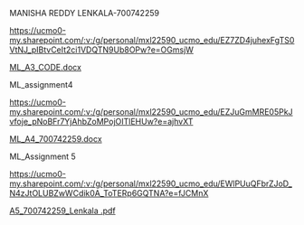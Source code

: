 MANISHA REDDY LENKALA-700742259

https://ucmo0-my.sharepoint.com/:v:/g/personal/mxl22590_ucmo_edu/EZ7ZD4juhexFgTS0VtNJ_pIBtvCeIt2ci1VDQTN9Ub8OPw?e=OGmsjW

[ML_A3_CODE.docx](https://github.com/Manisha3196/ML/files/11130878/ML_A3_CODE.docx)

ML_assignment4

https://ucmo0-my.sharepoint.com/:v:/g/personal/mxl22590_ucmo_edu/EZJuGmMRE05PkJvfoje_pNoBFr7YjAhbZoMPojOITlEHUw?e=ajhvXT


[ML_A4_700742259.docx](https://github.com/Manisha3196/ML/files/11184786/ML_A4_700742259.docx)

ML_Assignment 5

https://ucmo0-my.sharepoint.com/:v:/g/personal/mxl22590_ucmo_edu/EWlPUuQFbrZJoD_N4zJtOLUBZwWCdik0A_ToTERp6GQTNA?e=fJCMnX


[A5_700742259_Lenkala .pdf](https://github.com/Manisha3196/ML/files/11241008/A5_700742259_Lenkala.pdf)
